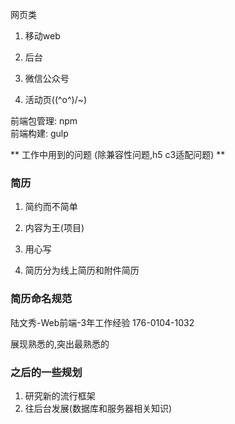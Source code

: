 网页类

1. 移动web

2. 后台

3. 微信公众号

4. 活动页\(\(^o^\)/~\)

前端包管理: npm  
前端构建: gulp

** 工作中用到的问题 \(除兼容性问题,h5 c3适配问题\) **

### 简历

1. 简约而不简单

2. 内容为王\(项目\)

3. 用心写

4. 简历分为线上简历和附件简历

### 简历命名规范

陆文秀-Web前端-3年工作经验 176-0104-1032

展现熟悉的,突出最熟悉的

### 之后的一些规划

1. 研究新的流行框架
2. 往后台发展\(数据库和服务器相关知识\)





